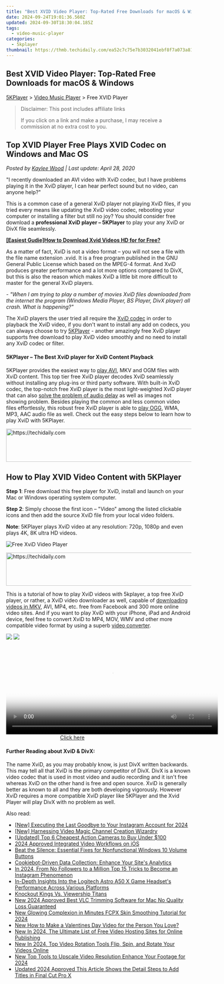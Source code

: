 ```yaml
---
title: "Best XVID Video Player: Top-Rated Free Downloads for macOS & Windows"
date: 2024-09-24T19:01:36.560Z
updated: 2024-09-30T18:30:04.185Z
tags:
  - video-music-player
categories:
  - 5kplayer
thumbnail: https://thmb.techidaily.com/ea52c7c75e7b3032041ebf8f7a073a81be868964630fead8d644714b724c8d98.jpg
---
```


## Best XVID Video Player: Top-Rated Free Downloads for macOS & Windows

[5KPlayer](https://tools.techidaily.com/5kplayer/products/) \> [Video Music Player](https://tools.techidaily.com/5kplayer/video-music-player/) \> Free XVID Player

>  Disclaimer: This post includes affiliate links
>
>  If you click on a link and make a purchase, I may receive a commission at no extra cost to you.
>

## Top XVID Player Free Plays XVID Codec on Windows and Mac OS

 _Posted by [Kaylee Wood](https://www.quora.com/profile/Amanda-Hu-21) | Last update: April 28, 2020_

"I recently downloaded an AVI video with XviD codec, but I have problems playing it in the XviD player, I can hear perfect sound but no video, can anyone help?"

This is a common case of a general XviD player not playing XviD files, if you tried every means like updating the XviD video codec, rebooting your computer or installing a filter but still no joy? You should consider free download a **professional XviD player – 5KPlayer** to play your any XviD or DivX file seamlessly.

**[\[Easiest Gudie\]How to Download Xvid Videos HD for for Free?](https://tools.techidaily.com/5kplayer/youtube-download/)**

As a matter of fact, XviD is not a video format – you will not see a file with the file name extension .xvid. It is a free program published in the GNU General Public License which based on the MPEG-4 format. And XviD produces greater performance and a lot more options compared to DivX, but this is also the reason which makes XviD a little bit more difficult to master for the general XviD players.

_\- "When I am trying to play a number of movies XviD files downloaded from the internet the program (Windows Media Player, BS Player, DivX player) all crash. What is happening?"_ 

 The XviD players the user tried all require the [XviD codec](https://tools.techidaily.com/5kplayer/video-music-player/) in order to playback the XviD video, if you don't want to install any add on codecs, you can always choose to try [5KPlayer](https://tools.techidaily.com/5kplayer/products/) \- another amazingly free XviD player supports free download to play XviD video smoothly and no need to install any XviD codec or filter.

#### **5KPlayer – The Best XviD player for XviD Content Playback**

5KPlayer provides the easiest way to [play AVI](https://tools.techidaily.com/5kplayer/video-music-player/), MKV and OGM files with XviD content. This top tier free XviD player decodes XviD seamlessly without installing any plug-ins or third party software. With built-in XviD codec, the top-notch free XviD player is the most light-weighted XviD player that can also [solve the problem of audio delay](https://tools.techidaily.com/5kplayer/video-music-player/) as well as images not showing problem. Besides playing the common and less common video files effortlessly, this robust free XviD player is able to [play OGG](https://tools.techidaily.com/5kplayer/video-music-player/), WMA, MP3, AAC audio file as well. Check out the easy steps below to learn how to play XviD with 5KPlayer. 

<!-- affiliate ads begin -->
<a href="https://appsumo.8odi.net/c/5597632/2068433/7443" target="_top" id="2068433">
  <img src="//a.impactradius-go.com/display-ad/7443-2068433" border="0" alt="https://techidaily.com" width="728" height="90"/>
</a>
<img height="0" width="0" src="https://appsumo.8odi.net/i/5597632/2068433/7443" style="position:absolute;visibility:hidden;" border="0" />
<!-- affiliate ads end -->

## How to Play XVID Video Content with 5KPlayer

**Step 1**: Free download this free player for XviD, install and launch on your Mac or Windows operating system computer. 

**Step 2**: Simply choose the first icon – "Video" among the listed clickable icons and then add the source XviD file from your local video folders. 

**Note**: 5KPlayer plays XviD video at any resolution: 720p, 1080p and even plays 4K, 8K ultra HD videos. 

![Free XviD Video Player](https://www.5kplayer.com/video-music-player/img/free-4k-video-player-02.jpg) 

<!-- affiliate ads begin -->
<a href="https://aidotcom.pxf.io/c/5597632/2134502/19576" target="_top" id="2134502">
  <img src="//a.impactradius-go.com/display-ad/19576-2134502" border="0" alt="https://techidaily.com" width="672" height="90"/>
</a>
<img height="0" width="0" src="https://aidotcom.pxf.io/i/5597632/2134502/19576" style="position:absolute;visibility:hidden;" border="0" />
<!-- affiliate ads end -->

This is a tutorial of how to play XviD videos with 5kplayer, a top free XviD player, or rather, a XviD video downloader as well, capable of [downloading videos in MKV](https://tools.techidaily.com/5kplayer/youtube-download/), AVI, MP4, etc. free from Facebook and 300 more online video sites. And if you want to play XviD with your iPhone, iPad and Android device, feel free to convert XviD to MP4, MOV, WMV and other more compatible video format by using a superb [video converter](https://tools.techidaily.com/5kplayer/products/). 

[![](https://www.5kplayer.com/video-music-player/../button/freedownwhitewin.png)](https://tools.techidaily.com/5kplayer/products/) [![](https://www.5kplayer.com/video-music-player/../button/freedownbackmac.png)](https://tools.techidaily.com/5kplayer/products/) 

<!-- affiliate ads begin -->
<span id="1983473">
					<video width="576" height="240" style="cursor:pointer"
           poster="//a.impactradius-go.com/display-clicktoplayimage/1983473.png"
           onclick="if(!this.playClicked){this.play();this.setAttribute('controls',true);this.playClicked=true;}">
	   <source src="//a.impactradius-go.com/display-ad/22993-1983473">
	   <img src="//a.impactradius-go.com/display-clicktoplayimage/1983473.png" style="border: none; height: 100%; width: 100%; object-fit: contain">
	</video>
	<div style="width:360px;text-align:center"><a href="javascript:window.open(decodeURIComponent('https%3A%2F%2Fhomestyler.sjv.io%2Fc%2F5597632%2F1983473%2F22993'), '_blank');void(0);">Click here</a></div>
</span>
<img height="0" width="0" src="https://imp.pxf.io/i/5597632/1983473/22993" style="position:absolute;visibility:hidden;" border="0" />
<!-- affiliate ads end -->

#### **Further Reading about XviD & DivX:**

The name XviD, as you may probably know, is just DivX written backwards. This may tell all that XviD is the primary competitor of DivX. DivX is a known video codec that is used in most video and audio recording and it isn't free whereas XviD on the other hand is free and open source. XviD is generally better as known to all and they are both developing vigorously. However XviD requires a more compatible XviD player like 5KPlayer and the Xvid Player will play DivX with no problem as well.

<ins class="adsbygoogle"
     style="display:block"
     data-ad-format="autorelaxed"
     data-ad-client="ca-pub-7571918770474297"
     data-ad-slot="1223367746"></ins>

<ins class="adsbygoogle"
     style="display:block"
     data-ad-client="ca-pub-7571918770474297"
     data-ad-slot="8358498916"
     data-ad-format="auto"
     data-full-width-responsive="true"></ins>

<span class="atpl-alsoreadstyle">Also read:</span>
<div><ul>
<li><a href="https://instagram-video-recordings.techidaily.com/new-executing-the-last-goodbye-to-your-instagram-account-for-2024/"><u>[New] Executing the Last Goodbye to Your Instagram Account for 2024</u></a></li>
<li><a href="https://youtube-webster.techidaily.com/arnessing-video-magic-channel-creation-wizardry/"><u>[New] Harnessing Video Magic Channel Creation Wizardry</u></a></li>
<li><a href="https://article-files.techidaily.com/updated-top-6-cheapest-action-cameras-to-buy-under-100/"><u>[Updated] Top 6 Cheapest Action Cameras to Buy Under $100</u></a></li>
<li><a href="https://extra-support.techidaily.com/2024-approved-integrated-video-workflows-on-ios/"><u>2024 Approved Integrated Video Workflows on iOS</u></a></li>
<li><a href="https://win-howtos.techidaily.com/beat-the-silence-essential-fixes-for-nonfunctional-windows-10-volume-buttons/"><u>Beat the Silence: Essential Fixes for Nonfunctional Windows 10 Volume Buttons</u></a></li>
<li><a href="https://data-safeguard.techidaily.com/cookiebot-driven-data-collection-enhance-your-sites-analytics/"><u>Cookiebot-Driven Data Collection: Enhance Your Site's Analytics</u></a></li>
<li><a href="https://instagram-clips.techidaily.com/in-2024-from-no-followers-to-a-million-top-15-tricks-to-become-an-instagram-phenomenon/"><u>In 2024, From No Followers to a Million Top 15 Tricks to Become an Instagram Phenomenon</u></a></li>
<li><a href="https://tech-revival.techidaily.com/in-depth-insights-into-the-logitech-astro-a50-x-game-headsets-performance-across-various-platforms/"><u>In-Depth Insights Into the Logitech Astro A50 X Game Headset's Performance Across Various Platforms</u></a></li>
<li><a href="https://extra-tips.techidaily.com/knockout-kings-vs-viewership-titans/"><u>Knockout Kings Vs. Viewership Titans</u></a></li>
<li><a href="https://video-ai-editor.techidaily.com/new-2024-approved-best-vlc-trimming-software-for-mac-no-quality-loss-guaranteed/"><u>New 2024 Approved Best VLC Trimming Software for Mac No Quality Loss Guaranteed</u></a></li>
<li><a href="https://video-ai-editor.techidaily.com/new-glowing-complexion-in-minutes-fcpx-skin-smoothing-tutorial-for-2024/"><u>New Glowing Complexion in Minutes FCPX Skin Smoothing Tutorial for 2024</u></a></li>
<li><a href="https://video-ai-editor.techidaily.com/new-how-to-make-a-valentines-day-video-for-the-person-you-love/"><u>New How to Make a Valentines Day Video for the Person You Love?</u></a></li>
<li><a href="https://video-ai-editor.techidaily.com/new-in-2024-the-ultimate-list-of-free-video-hosting-sites-for-online-publishing/"><u>New In 2024, The Ultimate List of Free Video Hosting Sites for Online Publishing</u></a></li>
<li><a href="https://video-ai-editor.techidaily.com/new-in-2024-top-video-rotation-tools-flip-spin-and-rotate-your-videos-online/"><u>New In 2024, Top Video Rotation Tools Flip, Spin, and Rotate Your Videos Online</u></a></li>
<li><a href="https://video-ai-editor.techidaily.com/new-top-tools-to-upscale-video-resolution-enhance-your-footage-for-2024/"><u>New Top Tools to Upscale Video Resolution Enhance Your Footage for 2024</u></a></li>
<li><a href="https://video-ai-editor.techidaily.com/updated-2024-approved-this-article-shows-the-detail-steps-to-add-titles-in-final-cut-pro-x/"><u>Updated 2024 Approved This Article Shows the Detail Steps to Add Titles in Final Cut Pro X</u></a></li>
</ul></div>

